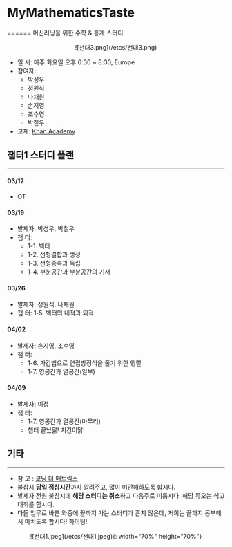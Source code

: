 # MyMathematicsTaste
======
머신러닝을 위한 수학 & 통계 스터디
<center>![선대3.png](/etcs/선대3.png)</center>

- 일  시: 매주 화요일 오후 6:30 ~ 8:30, Europe
- 참여자: 
    - 박성우
    - 정원식
    - 나채원
    - 손지영
    - 조수영
    - 박철우
- 교재: [Khan Academy](https://ko.khanacademy.org/math/linear-algebra/vectors-and-spaces)

## 챕터1 스터디 플랜
-----
#### 03/12
- OT

#### 03/19
- 발제자: 박성우, 박철우
- 챕  터: 
    - 1-1. 벡터
    - 1-2. 선형결합과 생성
    - 1-3. 선형종속과 독립
    - 1-4. 부분공간과 부분공간의 기저

#### 03/26
- 발제자: 정원식, 나채원
- 챕  터: 1-5. 벡터의 내적과 외적

#### 04/02
- 발제자: 손지영, 조수영
- 챕  터: 
    - 1-6. 가감법으로 연립방정식을 풀기 위한 행렬
    - 1-7. 영공간과 열공간(일부)

#### 04/09
- 발제자: 미정
- 챕  터: 
    - 1-7. 영공간과 열공간(마무리)
    - 챕터 끝났닭! 치킨이닭!

## 기타
-----
- 참  고 : [코딩 더 매트릭스](http://www.yes24.co.kr/Product/goods/17967245)
- 불참시 **당일 점심시간**까지 알려주고, 많이 미안해하도록 합시다.
- 발제자 전원 불참시에 **해당 스터디는 취소**하고 다음주로 미룹시다. 해당 듀오는 석고대죄를 합시다.
- 다들 업무로 바쁜 와중에 끝까지 가는 스터디가 흔치 않은데, 저희는 끝까지 공부해서 마치도록 합시다! 화이팅!

<center>![선대1.jpeg](/etcs/선대1.jpeg){: width="70%" height="70%"}</center>
